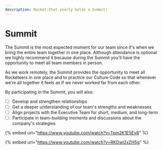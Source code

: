 ```yaml
---
description: Rocket.Chat yearly holds a Summit!
---
```


# Summit

The Summit is the most expected moment for our team since it's when we bring the entire team together in one place. Although attendance is optional we highly recommend it because during the Summit you'll have the opportunity to meet all team members in person.&#x20;

As we work remotely, the Summit provides the opportunity to meet all Rocketeers in one place and to practice our Culture Code so that whenever we’re all together it feels as if we never worked far from each other.

By participating in the Summit, you will also:

* [ ] Develop and strengthen relationships
* [ ] Get a deeper understanding of our team's strengths and weaknesses
* [ ] Align projects with the Executive Team for short, medium, and long-term&#x20;
* [ ] Participate in team-building moments and discussions about the company's strategies

{% embed url="https://www.youtube.com/watch?v=Tpm2K1E5Ev8" %}

{% embed url="https://www.youtube.com/watch?v=RKDwl2xZH5g" %}
